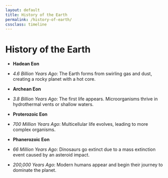 ```yaml
---
layout: default
title: History of the Earth
permalink: /history-of-earth/
cssclass: timeline
---
```


# History of the Earth

- **Hadean Eon**
- *4.6 Billion Years Ago*: The Earth forms from swirling gas and dust, creating a rocky planet with a hot core.

- **Archean Eon**
- *3.8 Billion Years Ago*: The first life appears. Microorganisms thrive in hydrothermal vents or shallow waters.

- **Proterozoic Eon**
- *700 Million Years Ago*: Multicellular life evolves, leading to more complex organisms.

- **Phanerozoic Eon**
- *66 Million Years Ago*: Dinosaurs go extinct due to a mass extinction event caused by an asteroid impact.
- *200,000 Years Ago*: Modern humans appear and begin their journey to dominate the planet.
